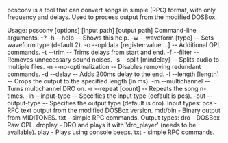 pcsconv is a tool that can convert songs in simple (RPC) format, with only frequency and delays. Used to process output from the modified DOSBox.

Usage: pcsconv [options] [input path] [output path]
Command-line arguments:
  -? -h --help                      -- Shows this help.
  -w --waveform [type]              -- Sets waveform type (default 2).
  -o --opldata [register:value:...] -- Additional OPL commands.
  -t --trim                         -- Trims delays from start and end.
  -f --filter                       -- Removes unnecessary sound noises.
  -s --split [mindelay]             -- Splits audio to multiple files.
  -n --no-optimalization            -- Disables removing redundant commands.
  -d --delay                        -- Adds 200ms delay to the end.
  -l --length [length]              -- Crops the output to the specified length (in ms).
  -m --multichannel                 -- Turns multichannel DRO on.
  -r --repeat [count]               -- Repeats the song n-times.
  -in  --input-type                 -- Specifies the input type (default is pcs).
  -out --output-type                -- Specifies the output type (default is dro).
Input types:
 pcs - RPC text output from the modified DOSBox version.
 mdt/bin - Binary output from MIDITONES.
 txt - simple RPC commands.
Output types:
 dro - DOSBox Raw OPL.
 droplay - DRO and plays it with 'dro_player' (needs to be available).
 play - Plays using console beeps.
 txt - simple RPC commands.